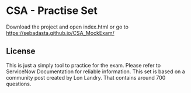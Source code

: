 # CSA - Practise Set

Download the project and open index.html or go to https://sebadasta.github.io/CSA_MockExam/


## License

This is just a simply tool to practice for the exam. Please refer to ServiceNow Documentation for reliable information.
This set is based on a community post created by Lon Landry. That contains around 700 questions.